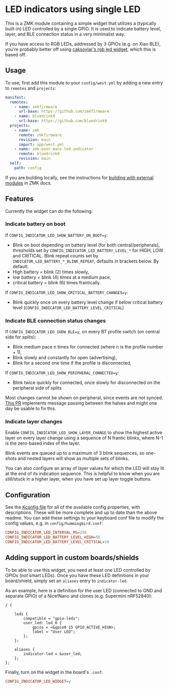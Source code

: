 # LED indicators using single LED

This is a ZMK module containing a simple widget that utilizes a (typically built-in) LED controlled by a single GPIO.
It is used to indicate battery level, layer, and BLE connection status in a very minimalist way.

If you have access to RGB LEDs, addressed by 3 GPIOs (e.g. on Xiao BLE), you're probably better off using [caksoylar's rgb led widget](https://github.com/caksoylar/zmk-rgbled-widget/), which this is based off.

## Usage

To use, first add this module to your `config/west.yml` by adding a new entry to `remotes` and `projects`:

```yaml west.yml
manifest:
  remotes:
    - name: zmkfirmware
      url-base: https://github.com/zmkfirmware
    - name: bluedrink9
      url-base: https://github.com/bluedrink9
  projects:
    - name: zmk
      remote: zmkfirmware
      revision: main
      import: app/west.yml
    - name: zmk-poor-mans-led-indicator
      remote: bluedrink9
      revision: main
  self:
    path: config
```

If you are building locally, see the instructions for [building with external modules](https://zmk.dev/docs/development/build-flash#building-with-external-modules)
in ZMK docs.

## Features

Currently the widget can do the following:

### Indicate battery on boot

If `CONFIG_INDICATOR_LED_SHOW_BATTERY_ON_BOOT=y`:

- Blink on boot depending on battery level (for both central/peripherals), thresholds set by `CONFIG_INDICATOR_LED_BATTERY_LEVEL_*` for HIGH, LOW and CRITICAL. Blink repeat counts set by `INDICATOR_LED_BATTERY_*_BLINK_REPEAT`, defaults in brackets below.
By default:
- High battery = blink (2) times slowly,
- low battery = blink (4) times at a medium pace,
- critical battery = blink (6) times frantically.

If `CONFIG_INDICATOR_LED_SHOW_CRITICAL_BATTERY_CHANGES=y`:

- Blink quickly once on every battery level change if below critical battery level (`CONFIG_INDICATOR_LED_BATTERY_LEVEL_CRITICAL`)

### Indicate BLE connection status changes

If `CONFIG_INDICATOR_LED_SHOW_BLE=y`, on every BT profile switch (on central side for splits):
- Blink medium pace n times for connected (where n is the profile number + 1),
- Blink slowly and constantly for open (advertising),
- Blink for a second one time if the profile is disconnected,

If `CONFIG_INDICATOR_LED_SHOW_PERIPHERAL_CONNECTED=y`:
- Blink twice quickly for connected, once slowly for disconnected on the peripheral side of splits

Most changes cannot be shown on peripheral, since events are not synced.
[This PR](https://github.com/zmkfirmware/zmk/pull/2036) implements message passing
between the halves and might one day be usable to fix this.

### Indicate layer changes

Enable `CONFIG_INDICATOR_LED_SHOW_LAYER_CHANGE` to show the highest active layer on every layer change
using a sequence of N frantic blinks, where N-1 is the zero-based index of the layer.

<!--Note that this can be noisy and distracting, especially if you use conditional layers.-->
<!--Configure `CONFIG_INDICATOR_LED_MIN_LAYER_TO_SHOW_CHANGE` to the-->
<!--zero-based index of the lowest layer you want this to apply to.-->
<!---->
Blink events are queued up to a maximum of 3 blink sequences, so one-shots and nested layers will show as
multiple sets of blinks.

You can also configure an array of layer values for which the LED
will stay lit at the end of its indication sequence. This is
helpful to know when you are still/stuck in a higher layer, when
you have set up layer toggle buttons.

## Configuration

See the [Kconfig file](Kconfig) for all of the available config properties, with descriptions. These will be more complete and up to date than the above readme.
You can add these settings to your keyboard conf file to modify the config values, e.g. in `config/hummingbird.conf`:

```ini
CONFIG_INDICATOR_LED_INTERVAL_MS=250
CONFIG_INDICATOR_LED_BATTERY_LEVEL_HIGH=50
CONFIG_INDICATOR_LED_BATTERY_LEVEL_CRITICAL=10
```

## Adding support in custom boards/shields

To be able to use this widget, you need at least one LED controlled by GPIOs (_not_ smart LEDs).
Once you have these LED definitions in your board/shield, simply set an `aliases` entry to `indicator-led`.

As an example, here is a definition for the user LED (connected to GND and separate GPIO) of a Nice!Nano and clones (e.g. Supermini nRF52840):

```dts
/ {

    leds {
        compatible = "gpio-leds";
        user_led: led_0 {
            gpios = <&gpio0 15 GPIO_ACTIVE_HIGH>;
            label = "User LED";
        };
    };

    aliases {
        indicator-led = &user_led;
    };
};
```

Finally, turn on the widget in the board's `.conf`:

```ini
CONFIG_INDICATOR_LED_WIDGET=y
```
